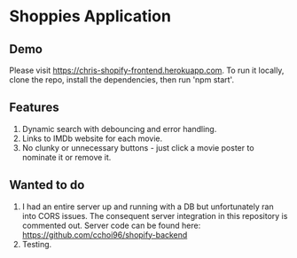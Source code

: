 # Shoppies Application

## Demo

Please visit https://chris-shopify-frontend.herokuapp.com.
To run it locally, clone the repo, install the dependencies, then run 'npm start'.

## Features

1. Dynamic search with debouncing and error handling.
2. Links to IMDb website for each movie.
3. No clunky or unnecessary buttons - just click a movie poster to nominate it or remove it.

## Wanted to do

1. I had an entire server up and running with a DB but unfortunately ran into CORS issues. The consequent server integration in this repository is commented out. Server code can be found here: https://github.com/cchoi96/shopify-backend
2. Testing.
